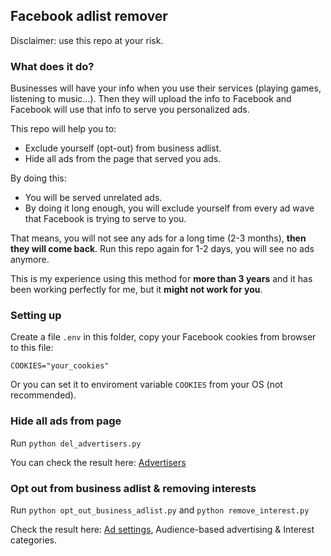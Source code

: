 ## Facebook adlist remover

Disclaimer: use this repo at your risk.
### What does it do?

Businesses will have your info when you use their services (playing games, listening to music...). Then they will upload the info to Facebook and Facebook will use that info to serve you personalized ads.

This repo will help you to:
* Exclude yourself (opt-out) from business adlist.
* Hide all ads from the page that served you ads.

By doing this:
* You will be served unrelated ads.
* By doing it long enough, you will exclude yourself from every ad wave that Facebook is trying to serve to you.

That means, you will not see any ads for a long time (2-3 months), **then they will come back**. Run this repo again for 1-2 days, you will see no ads anymore.

This is my experience using this method for **more than 3 years** and it has been working perfectly for me, but it **might not work for you**.

### Setting up
Create a file `.env` in this folder, copy your Facebook cookies from browser to this file:
```
COOKIES="your_cookies"
```
Or you can set it to enviroment variable `COOKIES` from your OS (not recommended).

### Hide all ads from page
Run `python del_advertisers.py`

You can check the result here: [Advertisers](https://www.facebook.com/adpreferences/advertisers)
### Opt out from business adlist & removing interests
Run `python opt_out_business_adlist.py` and `python remove_interest.py`

Check the result here: [Ad settings](https://www.facebook.com/adpreferences/ad_settings), Audience-based advertising & Interest categories.

